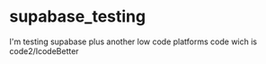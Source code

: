 # supabase_testing
I'm testing supabase plus another low code platforms code wich is code2/IcodeBetter
